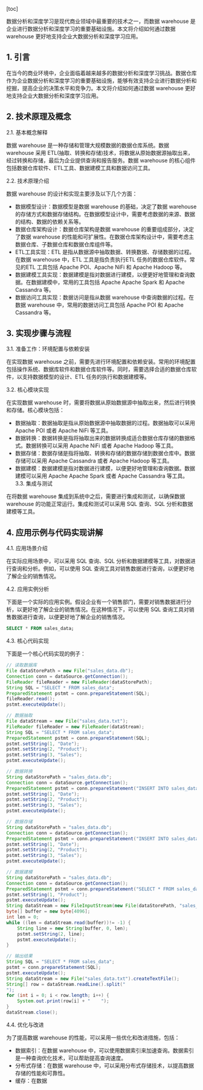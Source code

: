 
[toc]                    
                
                
数据分析和深度学习是现代商业领域中最重要的技术之一，而数据 warehouse 是企业进行数据分析和深度学习的重要基础设施。本文将介绍如何通过数据 warehouse 更好地支持企业大数据分析和深度学习应用。

## 1. 引言

在当今的商业环境中，企业面临着越来越多的数据分析和深度学习挑战。数据仓库作为企业数据分析和深度学习的重要基础设施，能够有效支持企业进行数据分析和挖掘，提高企业的决策水平和竞争力。本文将介绍如何通过数据 warehouse 更好地支持企业大数据分析和深度学习应用。

## 2. 技术原理及概念

2.1. 基本概念解释

数据 warehouse 是一种存储和管理大规模数据的数据仓库系统。数据 warehouse 采用 ETL(抽取、转换和存储)技术，将数据从原始数据源抽取出来，经过转换和存储，最后为企业提供查询和报告服务。数据 warehouse 的核心组件包括数据仓库软件、ETL工具、数据建模工具和数据访问工具。

2.2. 技术原理介绍

数据 warehouse 的设计和实现主要涉及以下几个方面：

* 数据模型设计：数据模型是数据 warehouse 的基础，决定了数据 warehouse 的存储方式和数据存储结构。在数据模型设计中，需要考虑数据的来源、数据的结构、数据的依赖关系等。
* 数据仓库架构设计：数据仓库架构是数据 warehouse 的重要组成部分，决定了数据 warehouse 的性能和可扩展性。在数据仓库架构设计中，需要考虑主数据仓库、子数据仓库和数据仓库组件等。
* ETL工具实现：ETL 是指从数据源中抽取数据、转换数据、存储数据的过程。在数据 warehouse 中，ETL 工具是指负责执行ETL 任务的数据仓库软件。常见的ETL 工具包括 Apache POI、Apache NiFi 和 Apache Hadoop 等。
* 数据建模工具实现：数据建模是指对数据进行建模，以便更好地管理和查询数据。在数据建模中，常用的工具包括 Apache Apache Spark 和 Apache Cassandra 等。
* 数据访问工具实现：数据访问是指从数据 warehouse 中查询数据的过程。在数据 warehouse 中，常用的数据访问工具包括 Apache POI 和 Apache Cassandra 等。

## 3. 实现步骤与流程

3.1. 准备工作：环境配置与依赖安装

在实现数据 warehouse 之前，需要先进行环境配置和依赖安装。常用的环境配置包括操作系统、数据库软件和数据仓库软件等。同时，需要选择合适的数据仓库软件，以支持数据模型的设计、ETL 任务的执行和数据建模等。

3.2. 核心模块实现

在实现数据 warehouse 时，需要将数据从原始数据源中抽取出来，然后进行转换和存储。核心模块包括：

* 数据抽取：数据抽取是指从原始数据源中抽取数据的过程。数据抽取可以采用 Apache POI 或者 Apache NiFi 等工具。
* 数据转换：数据转换是指将抽取出来的数据转换成适合数据仓库存储的数据格式。数据转换可以采用 Apache NiFi 或者 Apache Hadoop 等工具。
* 数据存储：数据存储是指将抽取、转换和存储的数据存储到数据仓库中。数据存储可以采用 Apache Cassandra 或者 Apache Hadoop 等工具。
* 数据建模：数据建模是指对数据进行建模，以便更好地管理和查询数据。数据建模可以采用 Apache Apache Spark 或者 Apache Cassandra 等工具。
3.3. 集成与测试

在将数据 warehouse 集成到系统中之后，需要进行集成和测试，以确保数据 warehouse 的功能正常运行。集成和测试可以采用 SQL 查询、SQL 分析和数据建模等工具。

## 4. 应用示例与代码实现讲解

4.1. 应用场景介绍

在实际应用场景中，可以采用 SQL 查询、SQL 分析和数据建模等工具，对数据进行查询和分析。例如，可以使用 SQL 查询工具对销售数据进行查询，以便更好地了解企业的销售情况。

4.2. 应用实例分析

下面是一个实际的应用实例。假设企业有一个销售部门，需要对销售数据进行分析，以更好地了解企业的销售情况。在这种情况下，可以使用 SQL 查询工具对销售数据进行查询，以便更好地了解企业的销售情况。

```sql
SELECT * FROM sales_data;
```

4.3. 核心代码实现

下面是一个核心代码实现的例子：

```java
// 读取数据库
File dataStorePath = new File("sales_data.db");
Connection conn = dataSource.getConnection();
FileReader fileReader = new FileReader(dataStorePath);
String SQL = "SELECT * FROM sales_data";
PreparedStatement pstmt = conn.prepareStatement(SQL);
fileReader.read();
pstmt.executeUpdate();

// 数据抽取
File dataStream = new File("sales_data.txt");
FileReader fileReader = new FileReader(dataStream);
String SQL = "SELECT * FROM sales_data";
PreparedStatement pstmt = conn.prepareStatement(SQL);
pstmt.setString(1, "Date");
pstmt.setString(2, "Product");
pstmt.setString(3, "Sales");
pstmt.executeUpdate();

// 数据转换
String dataStorePath = "sales_data.db";
Connection conn = dataSource.getConnection();
PreparedStatement pstmt = conn.prepareStatement("INSERT INTO sales_data VALUES (?,?,?)");
pstmt.setString(1, "Date");
pstmt.setString(2, "Product");
pstmt.setString(3, "Sales");
pstmt.executeUpdate();

// 数据存储
String dataStorePath = "sales_data.db";
Connection conn = dataSource.getConnection();
PreparedStatement pstmt = conn.prepareStatement("INSERT INTO sales_data VALUES (?,?,?)");
pstmt.setString(1, "Date");
pstmt.setString(2, "Product");
pstmt.setString(3, "Sales");
pstmt.executeUpdate();

// 数据建模
String dataStorePath = "sales_data.db";
Connection conn = dataSource.getConnection();
PreparedStatement pstmt = conn.prepareStatement("SELECT * FROM sales_data WHERE Product =?");
pstmt.setString(1, "Product");
pstmt.executeUpdate();
String dataStream = new FileInputStream(new File(dataStorePath, "sales_data.txt"));
byte[] buffer = new byte[4096];
int len = 0;
while ((len = dataStream.read(buffer))!= -1) {
    String line = new String(buffer, 0, len);
    pstmt.setString(2, line);
    pstmt.executeUpdate();
}

// 输出结果
String SQL = "SELECT * FROM sales_data";
pstmt = conn.prepareStatement(SQL);
pstmt.executeUpdate();
String dataStream = new File("sales_data.txt").createTextFile();
String[] row = dataStream.readLine().split("
");
for (int i = 0; i < row.length; i++) {
    System.out.print(row[i] + "    ");
}
dataStream.close();
```

4.4. 优化与改进

为了提高数据 warehouse 的性能，可以采用一些优化和改进措施，包括：

* 数据索引：在数据 warehouse 中，可以使用数据索引来加速查询。数据索引是一种查询优化技术，可以帮助提高查询速度。
* 分布式存储：在数据 warehouse 中，可以采用分布式存储技术，以提高数据存储的性能和可靠性。
* 缓存：在数据

